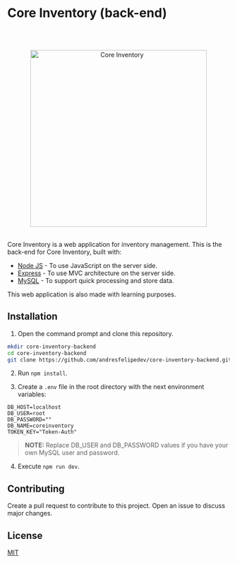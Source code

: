 # Core Inventory (back-end)

<br>
<br>
<p align="center">
    <img src="https://raw.githubusercontent.com/andresfelipedev/core-inventory-frontend/e690dffdf35c37acb594f997a5378d2be24570e6/src/assets/images/core-inventory-logo.svg" alt="Core Inventory" width="400">   
</div>
<br>
<br>

Core Inventory is a web application for inventory management. This is the back-end for Core Inventory, built with:

* [Node JS](https://nodejs.org/en/) - To use JavaScript on the server side.
* [Express](https://expressjs.com) - To use MVC architecture on the server side.
* [MySQL](https://www.mysql.com) - To support quick processing and store data.

This web application is also made with learning purposes.

## Installation

1. Open the command prompt and clone this repository.
```bash
mkdir core-inventory-backend
cd core-inventory-backend
git clone https://github.com/andresfelipedev/core-inventory-backend.git
```

2. Run `npm install`.

3. Create a `.env` file in the root directory with the next environment variables:
```
DB_HOST=localhost
DB_USER=root
DB_PASSWORD=""
DB_NAME=coreinventory
TOKEN_KEY="Token-Auth"
```

> **NOTE:** Replace DB_USER and DB_PASSWORD values if you have your own MySQL user and password.

4. Execute `npm run dev`.

## Contributing

Create a pull request to contribute to this project. Open an issue to discuss major changes.

## License

[MIT](https://choosealicense.com/licenses/mit/)